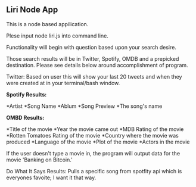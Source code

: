 ## Liri Node App

This is a node based appilication. 

Plese input node liri.js into command line. 

Functionality will begin with question based upon your search desire. 

Those search results will be in Twitter, Spotify, OMDB and a prepicked destination. Please see details below around accomplishment of program.

Twitter:
Based on user this will show your last 20 tweets and when they were created at in your terminal/bash window.

**Spotify Results:**

*Artist
*Song Name 
*Ablum
*Song Preview
*The song's name

**OMBD Results:**

*Title of the movie
*Year the movie came out
*MDB Rating of the movie
*Rotten Tomatoes Rating of the movie
*Country where the movie was produced
*Language of the movie
*Plot of the movie
*Actors in the movie

If the user doesn't type a movie in, the program will output data for the movie 'Banking on Bitcoin.'

 Do What It Says Results:
 Pulls a specific song from spotfity api which is everyones favoite; I want it that way. 
